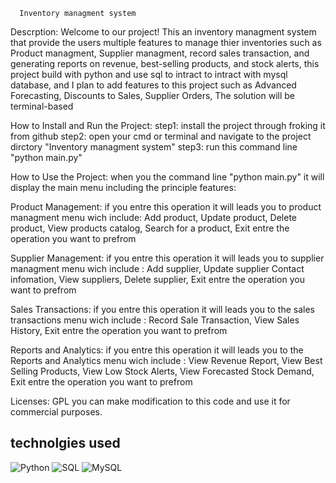       Inventory managment system

Descrption:
 Welcome to our project! This an inventory managment system that provide the users multiple features to manage thier inventories such as Product managment, Supplier managment, record sales transaction, and generating reports on revenue, best-selling products, and stock alerts, this project build with python and use sql to intract to intract with mysql database, and I plan to add features to this project such as Advanced Forecasting, Discounts to Sales, Supplier Orders, The solution will be terminal-based 

How to Install and Run the Project:
 step1: install the project through froking it from github 
 step2: open your cmd or terminal and navigate to the project dirctory "Inventory managment system" 
 step3: run this command line "python main.py"

How to Use the Project: 
 when you the command line "python main.py" it will display the main menu including the principle features: 

Product Management:
 if you entre this operation it will leads you to product managment menu wich include:
 Add product, Update product, Delete product, View products catalog, Search for a product, Exit
 entre the operation you want to prefrom

Supplier Management:
 if you entre this operation it will leads you to supplier managment menu wich include :
 Add supplier, Update supplier Contact infomation, View suppliers, Delete supplier, Exit
 entre the operation you want to prefrom

Sales Transactions:
 if you entre this operation it will leads you to the sales transactions menu wich include :
 Record Sale Transaction, View Sales History, Exit
 entre the operation you want to prefrom

Reports and Analytics:
 if you entre this operation it will leads you to the Reports and Analytics menu wich include :
 View Revenue Report, View Best Selling Products, View Low Stock Alerts, View Forecasted Stock Demand, Exit
 entre the operation you want to prefrom

Licenses:
 GPL you can  make modification to this code and use it for commercial purposes.

## technolgies used
![Python](https://img.shields.io/badge/Python-3776AB?style=for-the-badge&logo=python&logoColor=white)
![SQL](https://img.shields.io/badge/SQL-4479A1?style=for-the-badge&logo=mysql&logoColor=white)
![MySQL](https://img.shields.io/badge/MySQL-4479A1?style=for-the-badge&logo=mysql&logoColor=white)

